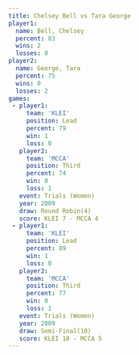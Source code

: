```yaml
---
title: Chelsey Bell vs Tara George
player1:             
  name: Bell, Chelsey
  percent: 83        
  wins: 2            
  losses: 0          
player2:             
  name: George, Tara 
  percent: 75        
  wins: 0            
  losses: 2          
games:
 - player1:        
     team: 'KLEI'  
     position: Lead
     percent: 79   
     win: 1        
     loss: 0       
   player2:         
     team: 'MCCA'   
     position: Third
     percent: 74    
     win: 0         
     loss: 1        
   event: Trials (Women) 
   year: 2009            
   draw: Round Robin(4)  
   score: KLEI 7 - MCCA 4
 - player1:        
     team: 'KLEI'  
     position: Lead
     percent: 89   
     win: 1        
     loss: 0       
   player2:         
     team: 'MCCA'   
     position: Third
     percent: 77    
     win: 0         
     loss: 1        
   event: Trials (Women)  
   year: 2009             
   draw: Semi-Final(10)   
   score: KLEI 10 - MCCA 5
---
```

